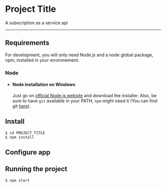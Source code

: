 # Project Title

A subscription as a service api 

---
## Requirements

For development, you will only need Node.js and a node global package, npm, installed in your environement.

### Node
- #### Node installation on Windows

  Just go on [official Node.js website](https://nodejs.org/) and download the installer.
Also, be sure to have `git` available in your PATH, `npm` might need it (You can find git [here](https://git-scm.com/)).


## Install

    $ cd PROJECT_TITLE
    $ npm install

## Configure app


## Running the project

    $ npm start

